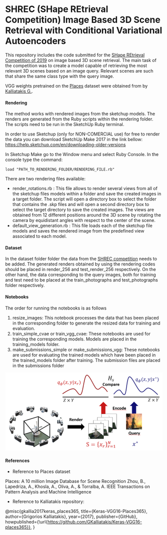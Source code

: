 # SHREC (SHape REtrieval Competition) Image Based 3D Scene Retrieval with Conditional Variational Autoencoders  
This repository includes the code submitted for the [SHape REtrieval Competition of 2019](http://orca.st.usm.edu/~bli/SceneIBR2019/) on image based 3D scene retrieval. The main task of the competition was to create a model capable of retrieving the most relevant 3D scenes based on an image query. Relevant scenes are such that share the same class type with the query image.
 

VGG weights pretrained on the [Places](http://places2.csail.mit.edu/) dataset were obtained from 
by [Kalliatakis G.](https://github.com/GKalliatakis/Keras-VGG16-places365). 



#### Rendering
The method works with rendered images from the sketchup models.
The renders are generated from the Ruby scripts within the rendering folder. The scripts need to be run in the SketchUp Ruby terminal. 

In order to use Sketchup (only for NON-COMERCIAL use) for free to render the data you can download SketchUp Make 2017 in the link bellow:
https://help.sketchup.com/en/downloading-older-versions

In Sketchup Make go to the Window menu and select Ruby Console. In the console type the command: 

```
load "PATH_TO_RENDERING_FOLDER/RENDERING_FILE.rb"
```
There are two rendering files available:

- render_rotations.rb : This file allows to render several views from all of the sketchup files models within a folder and save the created images in a target folder. The script will open a directory box to select the folder that contains the .skp files and will open a second directory box to select the target directory to save the created images. The views are obtained from 12 different positions around the 3D scene by rotating the camera by equidistant angles with respect to the center of the scene. 
- default_view_generation.rb : This file loads each of the sketchup file models and saves the rendered image from the predefined view associated to each model.  

#### Dataset
In the dataset folder folder the data from the [SHREC competition](http://orca.st.usm.edu/~bli/SceneIBR2019/) needs to be added. The generated renders obtained by using the rendering codes should be placed in render_256 and test_render_256 respectively. On the other hand, the data corresponding to the query images, both for training and test need to be placed at the train_photographs and test_photographs folder respectively.   


#### Notebooks
The order for running the notebooks is as follows
1. resize_images: This notebook processes the data that has been placed in the corresponding folder to generate the resized data for training and evaluation. 
2. train_simple_cvae or train_vgg_cvae: These notebooks are used for training the corresponding models. Models are placed in the training_models folder.
3. make_submissions_simple or make_submissions_vgg: These notebooks are used for evaluating the trained models which have been placed in the trained_models folder after training. The submission files are placed in the submissions folder  

![Process of object retrieval](./images/method_image.png)

#### References

- Reference to Places dataset
 
Places: A 10 million Image Database for Scene Recognition
Zhou, B., Lapedriza, A., Khosla, A., Oliva, A., & Torralba, A.
IEEE Transactions on Pattern Analysis and Machine Intelligence
- Reference to Kalliatakis repository:

@misc{gkallia2017keras_places365,
title={Keras-VGG16-Places365},
author={Grigorios Kalliatakis},
year={2017},
publisher={GitHub},
howpublished={\url{https://github.com/GKalliatakis/Keras-VGG16-places365}},
}

